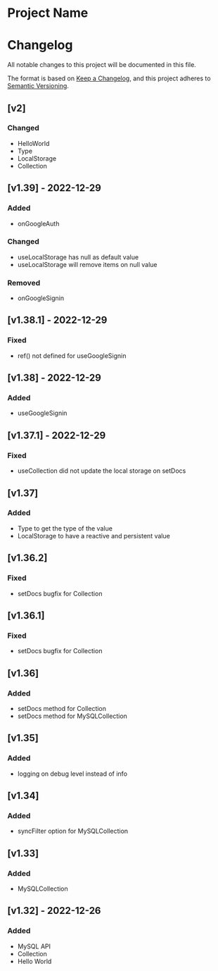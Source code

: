# Project Name

# Changelog

All notable changes to this project will be documented in this file.

The format is based on [Keep a Changelog](https://keepachangelog.com/en/1.0.0/),
and this project adheres to [Semantic Versioning](https://semver.org/spec/v2.0.0.html).

## [v2]

### Changed

- HelloWorld
- Type
- LocalStorage
- Collection

## [v1.39] - 2022-12-29

### Added

- onGoogleAuth

### Changed

- useLocalStorage has null as default value
- useLocalStorage will remove items on null value

### Removed

- onGoogleSignin

## [v1.38.1] - 2022-12-29

### Fixed

- ref() not defined for useGoogleSignin

## [v1.38] - 2022-12-29

### Added

- useGoogleSignin

## [v1.37.1] - 2022-12-29

### Fixed

- useCollection did not update the local storage on setDocs

## [v1.37]

### Added

- Type to get the type of the value
- LocalStorage to have a reactive and persistent value

## [v1.36.2]

### Fixed

- setDocs bugfix for Collection

## [v1.36.1]

### Fixed

- setDocs bugfix for Collection

## [v1.36]

### Added

- setDocs method for Collection
- setDocs method for MySQLCollection

## [v1.35]

### Added

- logging on debug level instead of info

## [v1.34]

### Added

- syncFilter option for MySQLCollection

## [v1.33]

### Added

- MySQLCollection

## [v1.32] - 2022-12-26

### Added

- MySQL API
- Collection
- Hello World